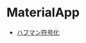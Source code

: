 # MaterialApp
- <a href="https://colab.research.google.com/github/s-sasaki-gunma/MaterialApp/blob/main/App_HuffmanTree.ipynb" target="_blank">ハフマン符号化</a>
